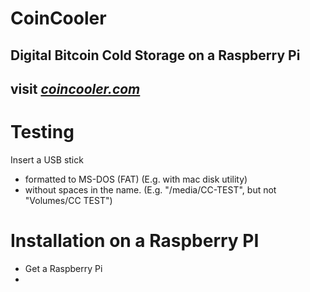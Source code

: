 # CoinCooler
## Digital Bitcoin Cold Storage on a Raspberry Pi
## visit [*coincooler.com*](http://coincooler.com/)

# Testing
Insert a USB stick
- formatted to MS-DOS (FAT) (E.g. with mac disk utility)
- without spaces in the name. (E.g. "/media/CC-TEST", but not "Volumes/CC TEST")

# Installation on a Raspberry PI
- Get a Raspberry Pi
- 
